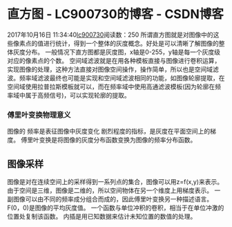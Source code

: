 # 直方图 - LC900730的博客 - CSDN博客
2017年10月16日 11:34:40[lc900730](https://me.csdn.net/LC900730)阅读数：250
所谓直方图就是对图像中的这些像素点的值进行统计，得到一个整体的灰度概念。好处是可以清晰了解图像的整体灰度分布。
一般情况下直方图都是灰度图，x轴是0-255，y轴是每一个灰度级对应的像素点的个数。
空间域滤波就是在用各种模板直接与图像进行卷积运算，实现图像的处理，这种方法直接对图像空间操作，操作简单，所以也是空间域滤波。频率域滤波最终也可能是实现和空间域滤波相同的功能，如图像轮廓提取，在空间域使用拉普拉斯模板就可以，而在频率域中使用高通滤波模板(因为轮廓在频率域中属于高频信号)，可以实现轮廓的提取。
### 傅里叶变换物理意义
图像的 频率是表征图像中灰度变化 剧烈程度的指标，是灰度在平面空间上的梯度。
傅里叶变换是将图像的灰度分布函数变换为图像的频率分布函数。
## 图像采样
图像是对在连续空间上的采样得到一系列点的集合，图像可以用z=f(x,y)来表示。由于空间是三维，图像是二维的，所以空间物体在另一个维度上用梯度表示。
一副图像可以由不同的频率成分组合而成的，因此傅里叶变换另一种描述语言。
F(0，0)是图像的平均灰度值。
一个函数与单位冲积的卷积，相当于在单位冲激的位置处复制该函数。
内插是用已知数据来估计未知位置的数值的处理。
